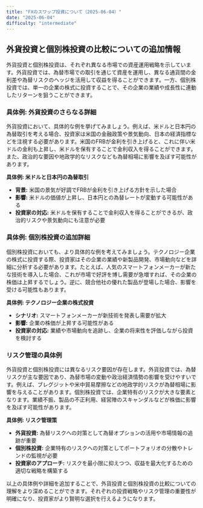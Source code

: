 ```yaml
---
title: "FXのスワップ投資について（2025-06-04）"
date: "2025-06-04"
difficulty: "intermediate"
---
```


## 外貨投資と個別株投資の比較についての追加情報

外貨投資と個別株投資は、それぞれ異なる市場での資産運用戦略を示しています。外貨投資では、為替市場での取引を通じて資産を運用し、異なる通貨間の金利差や為替リスクのヘッジを活用して収益を得ることができます。一方、個別株投資では、単一の企業の株式に投資することで、その企業の業績や成長性に連動したリターンを狙うことができます。

### 具体例: 外貨投資のさらなる詳細

外貨投資において、具体的な例を挙げてみましょう。例えば、米ドルと日本円の為替取引を考える場合、投資家は米国の金融政策や景気動向、日本の経済指標などを注視する必要があります。米国のFRBが金利を引き上げると、これに伴い米ドルの金利も上昇し、米ドルを保有することで金利収入を得ることができます。また、政治的な要因や地政学的なリスクなども為替相場に影響を及ぼす可能性があります。

**具体例: 米ドルと日本円の為替取引**
- **背景:** 米国の景気が好調でFRBが金利を引き上げる方針を示した場合
- **影響:** 米ドルの価値が上昇し、日本円との為替レートが変動する可能性がある
- **投資家の対応:** 米ドルを保有することで金利収入を得ることができるが、政治的リスクや景気動向にも注意が必要

### 具体例: 個別株投資の追加詳細

個別株投資においても、より具体的な例を考えてみましょう。テクノロジー企業の株式に投資する際、投資家はその企業の業績や新製品開発、市場動向などを詳細に分析する必要があります。たとえば、人気のスマートフォンメーカーが新たな技術を導入した場合、これが市場で好評を博し需要が急増すれば、その企業の株価は上昇するでしょう。逆に、競合他社の優れた製品が登場した場合、影響を受ける可能性もあります。

**具体例: テクノロジー企業の株式投資**
- **シナリオ:** スマートフォンメーカーが新技術を発表し需要が拡大
- **影響:** 企業の株価が上昇する可能性がある
- **投資家の対応:** 業績や市場動向を追跡し、企業の将来性を評価しながら投資を検討する

### リスク管理の具体例

外貨投資と個別株投資には異なるリスク要因が存在します。外貨投資では、為替リスクが主な要因であり、為替市場の変動や政治経済情勢の影響を受けやすいです。例えば、ブレグジットや米中貿易摩擦などの地政学的リスクが為替相場に影響を与えることがあります。個別株投資では、企業特有のリスクが大きな要素となります。業績不振、製品の不正利用、経営陣のスキャンダルなどが株価に影響を及ぼす可能性があります。

**具体例: リスク管理策**
- **外貨投資:** 為替リスクへの対策として為替オプションの活用や市場情報の追跡が重要
- **個別株投資:** 企業特有のリスクへの対策としてポートフォリオの分散やトレンドの監視が必要
- **投資家のアプローチ:** リスクを最小限に抑えつつ、収益を最大化するための適切な戦略を構築する

以上の具体例や詳細を追加することで、外貨投資と個別株投資の比較についての理解をより深めることができます。それぞれの投資戦略やリスク管理の重要性が明確になり、投資家がより賢明な選択を行えるようになります。
